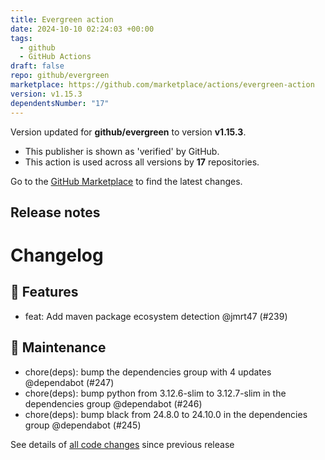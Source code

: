 ```yaml
---
title: Evergreen action
date: 2024-10-10 02:24:03 +00:00
tags:
  - github
  - GitHub Actions
draft: false
repo: github/evergreen
marketplace: https://github.com/marketplace/actions/evergreen-action
version: v1.15.3
dependentsNumber: "17"
---
```



Version updated for **github/evergreen** to version **v1.15.3**.
- This publisher is shown as 'verified' by GitHub.
- This action is used across all versions by **17** repositories.

Go to the [GitHub Marketplace](https://github.com/marketplace/actions/evergreen-action) to find the latest changes.

## Release notes

# Changelog
## 🚀 Features

- feat: Add maven package ecosystem detection @jmrt47 (#239)

## 🧰 Maintenance

- chore(deps): bump the dependencies group with 4 updates @dependabot (#247)
- chore(deps): bump python from 3.12.6-slim to 3.12.7-slim in the dependencies group @dependabot (#246)
- chore(deps): bump black from 24.8.0 to 24.10.0 in the dependencies group @dependabot (#245)

See details of [all code changes](https://github.com/github/evergreen/compare/v1.15.2...v1.15.3) since previous release

